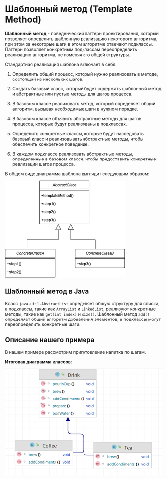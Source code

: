 # Шаблонный метод (Template Method)

**Шаблонный метод** - поведенческий паттерн проектирования, который позволяет определить шаблонную реализацию некоторого
алгоритма, при этом за некоторые шаги в этом алгоритме отвечают подклассы. Паттерн позволяет конкретным подклассам
переопределить реализацию алгоритма, не изменяя его общей структуры.

Стандартная реализация шаблона включает в себя:

1. Определить общий процесс, который нужно реализовать в методе, состоящий из нескольких шагов.

2. Создать базовый класс, который будет содержать шаблонный метод и абстрактные или пустые методы для шагов процесса.

3. В базовом классе реализовать метод, который определяет общий алгоритм, вызывая необходимые шаги в нужном порядке.

4. В базовом классе объявить абстрактные методы для шагов процесса, которые будут реализованы в подклассах.

5. Определить конкретные классы, которые будут наследовать базовый класс и реализовывать абстрактные методы, чтобы
   обеспечить конкретное поведение.

6. В каждом подклассе реализовать абстрактные методы, определенные в базовом классе, чтобы предоставить конкретные
   реализации шагов процесса.


В общем виде диаграмма шаблона выглядит следующим образом:

![](images/TemplateMethod.png)

## Шаблонный метод в Java

Класс `java.util.AbstractList` определяет общую структуру для списка, а подклассы, такие как `ArrayList` и `LinkedList`,
реализуют конкретные методы, такие как `get(int index)` и `size()`. Шаблонный метод `add()` определяет общий алгоритм
добавления элементов, а подклассы могут переопределить конкретные шаги.

## Описание нашего примера

В нашем примере рассмотрим приготовление напитка по шагам.

**Итоговая диаграмма классов**:

![](images/classes.png)
